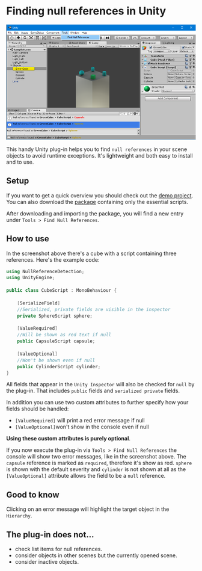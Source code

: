 # Finding null references in Unity

![alt text](https://raw.githubusercontent.com/Moolt/Unity-Null-Reference-Detection/master/Documentation/screenshot.png "screenshot")

This handy Unity plug-in helps you to find `null references` in your scene objects to avoid runtime exceptions. It's lightweight and both easy to install and to use.

## Setup

If you want to get a quick overview you should check out the [demo project](https://github.com/Moolt/Unity-Null-Reference-Detection/archive/master.zip). 
You can also download the [package](https://github.com/Moolt/Unity-Null-Reference-Detection/raw/master/null-reference-detection.unitypackage) containing only the essential scripts.

After downloading and importing the package, you will find a new entry under `Tools > Find Null References`.

## How to use

In the screenshot above there's a cube with a script containing three references. Here's the example code:

```csharp
using NullReferenceDetection;
using UnityEngine;

public class CubeScript : MonoBehaviour {

    [SerializeField]
    //Serialized, private fields are visible in the inspector
    private SphereScript sphere;

    [ValueRequired]
    //Will be shown as red text if null
    public CapsuleScript capsule;

    [ValueOptional]
    //Won't be shown even if null
    public CylinderScript cylinder;
}
```

All fields that appear in the `Unity Inspector` will also be checked for `null` by the plug-in. That includes `public` fields and `serialized private` fields.

In addition you can use two custom attributes to further specify how your fields should be handled:
  * `[ValueRequired]` will print a red error message if null
  * `[ValueOptional]`won't show in the console even if null

__Using these custom attributes is purely optional__.

If you now execute the plug-in via `Tools > Find Null References` the console will show two error messages, like in the screenshot above. The `capsule` reference is marked as `required`, therefore it's show as red. `sphere` is shown with the default severity and `cylinder` is not shown at all as the `[ValueOptional]` attribute allows the field to be a `null` reference.

## Good to know

Clicking on an error message will highlight the target object in the `Hierarchy`.

## The plug-in does not...
 *  check list items for null references.
 *  consider objects in other scenes but the currently opened scene.
 *  consider inactive objects.

